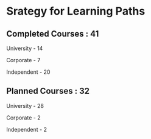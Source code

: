 # Srategy for Learning Paths

## Completed Courses : 41

University - 14

Corporate - 7

Independent - 20

## Planned Courses : 32

University - 28

Corporate - 2

Independent - 2
  
